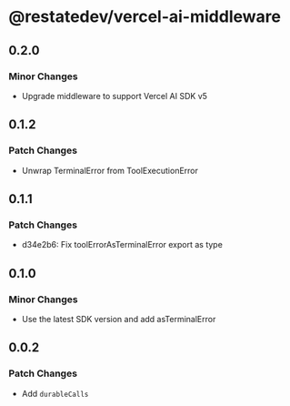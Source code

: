 # @restatedev/vercel-ai-middleware

## 0.2.0

### Minor Changes

- Upgrade middleware to support Vercel AI SDK v5

## 0.1.2

### Patch Changes

- Unwrap TerminalError from ToolExecutionError

## 0.1.1

### Patch Changes

- d34e2b6: Fix toolErrorAsTerminalError export as type

## 0.1.0

### Minor Changes

- Use the latest SDK version and add asTerminalError

## 0.0.2

### Patch Changes

- Add `durableCalls`
